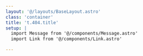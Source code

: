 ```yaml
---
layout: '@/layouts/BaseLayout.astro'
class: 'container'
title: 't.404.title'
setup: |
  import Message from '@/components/Message.astro'
  import Link from '@/components/Link.astro'

---
```

<Message key="t.404.content"/>